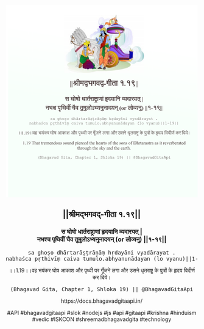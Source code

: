 <img src="../../asset/BG_1_19.png"/>
<center><h2>||श्रीमद्‍भगवद्‍-गीता १.१९||</h2>
<h3>स घोषो धार्तराष्ट्राणां हृदयानि व्यदारयत् |<br/>नभश्च पृथिवीं चैव तुमुलोऽभ्यनुनादयन् (or लोव्यनु) ||१-१९||</h3>
<pre>sa ghoṣo dhārtarāṣṭrāṇāṃ hṛdayāni vyadārayat .<br/>nabhaśca pṛthivīṃ caiva tumulo.abhyanunādayan (lo vyanu)||1-19||</pre>
<p>।।1.19।।वह भयंकर घोष आकाश और पृथ्वी पर गूँजने लगा और उसने धृतराष्ट्र के पुत्रों के हृदय विदीर्ण कर दिये।</p>
<pre>(Bhagavad Gita, Chapter 1, Shloka 19) || @BhagavadGitaApi</pre><p>https://docs.bhagavadgitaapi.in/</p><p>#API #bhagavadgitaapi #slok #nodejs #js #api #gitaapi #krishna #hinduism #vedic #ISKCON #shreemadbhagavadgita #technology</p></center>
